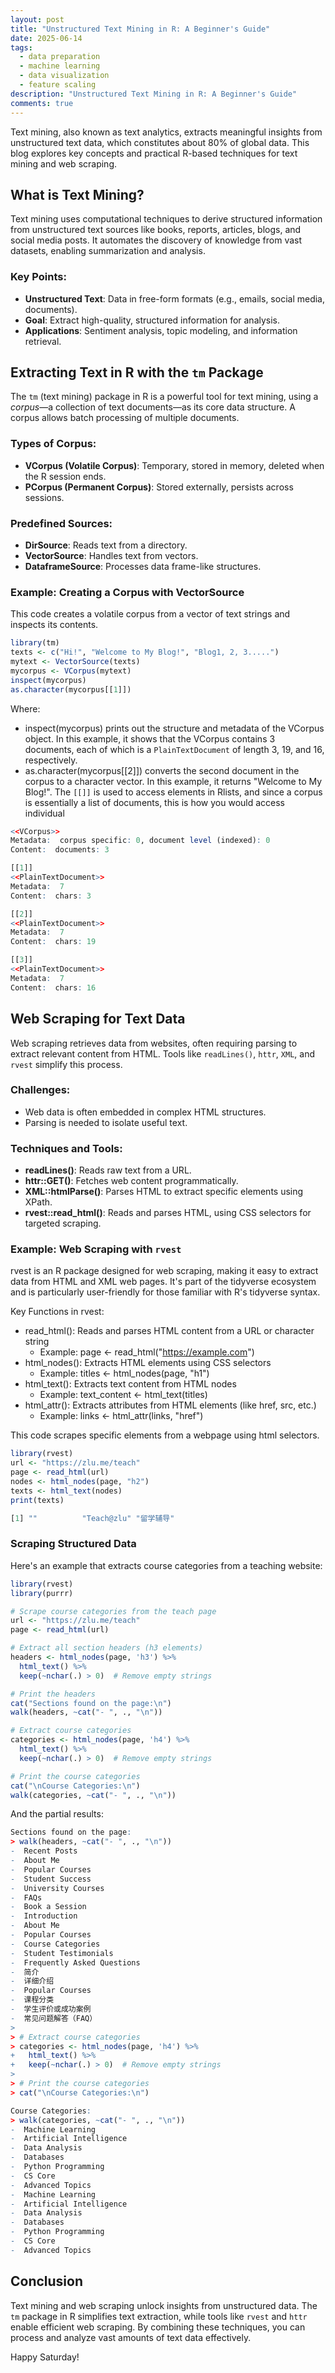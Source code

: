 ```yaml
---
layout: post
title: "Unstructured Text Mining in R: A Beginner's Guide"
date: 2025-06-14
tags:
  - data preparation
  - machine learning
  - data visualization
  - feature scaling
description: "Unstructured Text Mining in R: A Beginner's Guide"
comments: true
---
```


Text mining, also known as text analytics, extracts meaningful insights from unstructured text data, which constitutes about 80% of global data. This blog explores key concepts and practical R-based techniques for text mining and web scraping.

## What is Text Mining?

Text mining uses computational techniques to derive structured information from unstructured text sources like books, reports, articles, blogs, and social media posts. It automates the discovery of knowledge from vast datasets, enabling summarization and analysis.

### Key Points:
- **Unstructured Text**: Data in free-form formats (e.g., emails, social media, documents).
- **Goal**: Extract high-quality, structured information for analysis.
- **Applications**: Sentiment analysis, topic modeling, and information retrieval.

## Extracting Text in R with the `tm` Package

The `tm` (text mining) package in R is a powerful tool for text mining, using a *corpus*—a collection of text documents—as its core data structure. A corpus allows batch processing of multiple documents.

### Types of Corpus:
- **VCorpus (Volatile Corpus)**: Temporary, stored in memory, deleted when the R session ends.
- **PCorpus (Permanent Corpus)**: Stored externally, persists across sessions.

### Predefined Sources:
- **DirSource**: Reads text from a directory.
- **VectorSource**: Handles text from vectors.
- **DataframeSource**: Processes data frame-like structures.

### Example: Creating a Corpus with VectorSource

This code creates a volatile corpus from a vector of text strings and inspects its contents.

```R
library(tm)
texts <- c("Hi!", "Welcome to My Blog!", "Blog1, 2, 3.....")
mytext <- VectorSource(texts)
mycorpus <- VCorpus(mytext)
inspect(mycorpus)
as.character(mycorpus[[1]])
```
Where:
- inspect(mycorpus) prints out the structure and metadata of the VCorpus object.  In this example, it shows that the VCorpus contains 3 documents, each of which is a `PlainTextDocument` of length 3, 19, and 16, respectively.
- as.character(mycorpus[[2]]) converts the second document in the corpus to a character vector.  In this example, it returns "Welcome to My Blog!".  The `[[]]` is used to access elements in Rlists, and since a corpus is essentially a list of documents, this is how you would access individual

```R
<<VCorpus>>
Metadata:  corpus specific: 0, document level (indexed): 0
Content:  documents: 3

[[1]]
<<PlainTextDocument>>
Metadata:  7
Content:  chars: 3

[[2]]
<<PlainTextDocument>>
Metadata:  7
Content:  chars: 19

[[3]]
<<PlainTextDocument>>
Metadata:  7
Content:  chars: 16
```


## Web Scraping for Text Data

Web scraping retrieves data from websites, often requiring parsing to extract relevant content from HTML. Tools like `readLines()`, `httr`, `XML`, and `rvest` simplify this process.

### Challenges:
- Web data is often embedded in complex HTML structures.
- Parsing is needed to isolate useful text.

### Techniques and Tools:
- **readLines()**: Reads raw text from a URL.
- **httr::GET()**: Fetches web content programmatically.
- **XML::htmlParse()**: Parses HTML to extract specific elements using XPath.
- **rvest::read_html()**: Reads and parses HTML, using CSS selectors for targeted scraping.

### Example: Web Scraping with `rvest`

rvest is an R package designed for web scraping, making it easy to extract data from HTML and XML web pages. It's part of the tidyverse ecosystem and is particularly user-friendly for those familiar with R's tidyverse syntax.

Key Functions in rvest:
- read_html(): Reads and parses HTML content from a URL or character string
  - Example: page <- read_html("https://example.com")
- html_nodes(): Extracts HTML elements using CSS selectors
  - Example: titles <- html_nodes(page, "h1")
- html_text(): Extracts text content from HTML nodes
  - Example: text_content <- html_text(titles)
- html_attr(): Extracts attributes from HTML elements (like href, src, etc.)
  - Example: links <- html_attr(links, "href")

This code scrapes specific elements from a webpage using html selectors.

```R
library(rvest)
url <- "https://zlu.me/teach"
page <- read_html(url)
nodes <- html_nodes(page, "h2")
texts <- html_text(nodes)
print(texts)
```

```R
[1] ""          "Teach@zlu" "留学辅导" 
```

### Scraping Structured Data

Here's an example that extracts course categories from a teaching website:

```R
library(rvest)
library(purrr)

# Scrape course categories from the teach page
url <- "https://zlu.me/teach"
page <- read_html(url)

# Extract all section headers (h3 elements)
headers <- html_nodes(page, 'h3') %>% 
  html_text() %>%
  keep(~nchar(.) > 0)  # Remove empty strings

# Print the headers
cat("Sections found on the page:\n")
walk(headers, ~cat("- ", ., "\n"))

# Extract course categories
categories <- html_nodes(page, 'h4') %>% 
  html_text() %>%
  keep(~nchar(.) > 0)  # Remove empty strings

# Print the course categories
cat("\nCourse Categories:\n")
walk(categories, ~cat("- ", ., "\n"))
```

And the partial results:

```R
Sections found on the page:
> walk(headers, ~cat("- ", ., "\n"))
-  Recent Posts 
-  About Me 
-  Popular Courses 
-  Student Success 
-  University Courses 
-  FAQs 
-  Book a Session 
-  Introduction 
-  About Me 
-  Popular Courses 
-  Course Categories 
-  Student Testimonials 
-  Frequently Asked Questions 
-  简介 
-  详细介绍 
-  Popular Courses 
-  课程分类 
-  学生评价或成功案例 
-  常见问题解答（FAQ） 
> 
> # Extract course categories
> categories <- html_nodes(page, 'h4') %>% 
+   html_text() %>%
+   keep(~nchar(.) > 0)  # Remove empty strings
> 
> # Print the course categories
> cat("\nCourse Categories:\n")

Course Categories:
> walk(categories, ~cat("- ", ., "\n"))
-  Machine Learning 
-  Artificial Intelligence 
-  Data Analysis 
-  Databases 
-  Python Programming 
-  CS Core 
-  Advanced Topics 
-  Machine Learning 
-  Artificial Intelligence 
-  Data Analysis 
-  Databases 
-  Python Programming 
-  CS Core 
-  Advanced Topics 
```


## Conclusion

Text mining and web scraping unlock insights from unstructured data. The `tm` package in R simplifies text extraction, while tools like `rvest` and `httr` enable efficient web scraping. By combining these techniques, you can process and analyze vast amounts of text data effectively.

Happy Saturday!